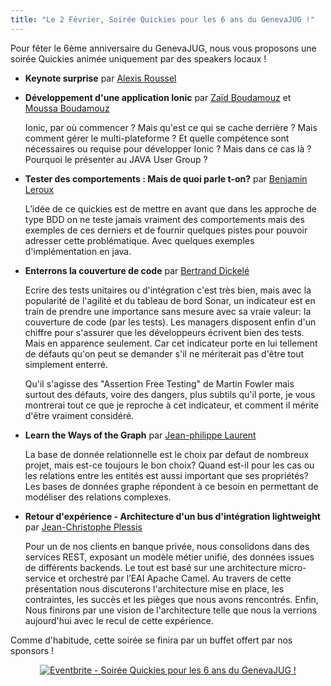 ```yaml
---
title: "Le 2 Février, Soirée Quickies pour les 6 ans du GenevaJUG !"
---
```


Pour fêter le 6ème anniversaire du GenevaJUG, nous vous proposons une soirée Quickies animée uniquement par des speakers locaux !

* **Keynote surprise** par [Alexis Roussel](/jug/speakers.html?key=alexis_roussel)

* **Développement d'une application Ionic** par [Zaïd Boudamouz](/jug/speakers.html?key=zaid_boudamouz) et [Moussa Boudamouz](/jug/speakers.html?key=moussa_boudamouz)

	Ionic, par où commencer ?
	Mais qu'est ce qui se cache derrière ?
   	Mais comment gérer le multi-plateforme ?
  	Et quelle compétence sont nécessaires ou requise pour développer Ionic ?
	Mais dans ce cas là ? Pourquoi le présenter au JAVA User Group ?

* **Tester des comportements : Mais de quoi parle t-on?** par [Benjamin Leroux](/jug/speakers.html?key=benjamin_leroux)

	L’idée de ce quickies est de mettre en avant que dans les approche de type BDD on ne teste jamais vraiment des comportements mais des exemples de ces derniers et de fournir quelques pistes pour pouvoir adresser cette problématique. Avec quelques exemples d'implémentation en java.

* **Enterrons la couverture de code** par [Bertrand Dickelé](/jug/speakers.html?key=bertrand_dickele)

	Ecrire des tests unitaires ou d'intégration c'est très bien, mais avec la popularité de l'agilité et du tableau de bord Sonar, un indicateur est en train de prendre une importance sans mesure avec sa vraie valeur: la couverture de code (par les tests). Les managers disposent enfin d'un chiffre pour s'assurer que les développeurs écrivent bien des tests. Mais en apparence seulement. Car cet indicateur porte en lui tellement de défauts qu'on peut se demander s'il ne mériterait pas d'être tout simplement enterré.

	Qu'il s'agisse des "Assertion Free Testing" de Martin Fowler mais surtout des défauts, voire des dangers, plus subtils qu'il porte, je vous montrerai tout ce que je reproche à cet indicateur, et comment il mérite d'être vraiment considéré.

* **Learn the Ways of the Graph** par [Jean-philippe Laurent](/jug/speakers.html?key=jp_laurent)

	La base de donnée relationnelle est le choix par defaut de nombreux projet, mais est-ce toujours le bon choix? 
	Quand est-il pour les cas ou les relations entre les entités est aussi important que ses propriétés? Les bases de données graphe répondent à ce besoin en permettant de modéliser des relations complexes.

* **Retour d'expérience - Architecture d'un bus d'intégration lightweight** par [Jean-Christophe Plessis](/jug/speakers.html?key=jp_plessis)

	Pour un de nos clients en banque privée, nous consolidons dans des services REST, exposant un modèle métier unifié, des données issues de différents backends. Le tout est basé sur une architecture micro-service et orchestré par l’EAI Apache Camel. Au travers de cette présentation nous discuterons l'architecture mise en place, les contraintes, les succès et les pièges que nous avons rencontrés. Enfin, Nous finirons par une vision de l'architecture telle que nous la verrions aujourd'hui avec le recul de cette expérience.


Comme d'habitude, cette soirée se finira par un buffet offert par nos sponsors !

<center><a href="http://www.eventbrite.fr/e/inscription-soiree-quickies-pour-les-6-ans-du-genevajug-21021007399?ref=ebtn" target="_blank"><img src="https://www.eventbrite.fr/custombutton?eid=21021007399" alt="Eventbrite - Soirée Quickies pour les 6 ans du GenevaJUG !" /></a></center>
